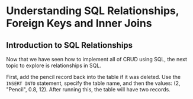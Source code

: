 # Understanding SQL Relationships, Foreign Keys and Inner Joins

## Introduction to SQL Relationships

Now that we have seen how to implement all of CRUD using SQL, the next topic to explore is relationships in SQL.

First, add the pencil record back into the table if it was deleted. Use the `INSERT INTO` statement, specify the table name, and then the values: (2, "Pencil", 0.8, 12). After running this, the table will have two records.

